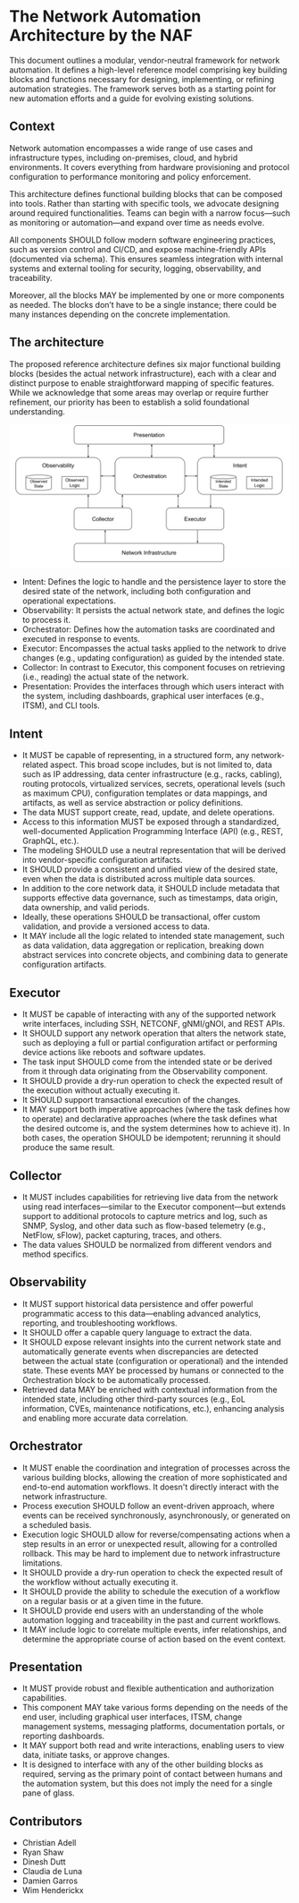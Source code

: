 # The Network Automation Architecture by the NAF

This document outlines a modular, vendor-neutral framework for network automation. It defines a high-level reference model comprising key building blocks and functions necessary for designing, implementing, or refining automation strategies. The framework serves both as a starting point for new automation efforts and a guide for evolving existing solutions.

## Context

Network automation encompasses a wide range of use cases and infrastructure types, including on-premises, cloud, and hybrid environments. It covers everything from hardware provisioning and protocol configuration to performance monitoring and policy enforcement.

This architecture defines functional building blocks that can be composed into tools. Rather than starting with specific tools, we advocate designing around required functionalities. Teams can begin with a narrow focus—such as monitoring or automation—and expand over time as needs evolve.

All components SHOULD follow modern software engineering practices, such as version control and CI/CD, and expose machine-friendly APIs (documented via schema). This ensures seamless integration with internal systems and external tooling for security, logging, observability, and traceability.

Moreover, all the blocks MAY be implemented by one or more components as needed. The blocks don’t have to be a single instance; there could be many instances depending on the concrete implementation.

## The architecture

The proposed reference architecture defines six major functional building blocks (besides the actual network infrastructure), each with a clear and distinct purpose to enable straightforward mapping of specific features. While we acknowledge that some areas may overlap or require further refinement, our priority has been to establish a solid foundational understanding.

![pic](./images/arch.png)


- Intent: Defines the logic to handle and the persistence layer to store the desired state of the network, including both configuration and operational expectations.
- Observability: It persists the actual network state, and defines the logic to process it.
- Orchestrator: Defines how the automation tasks are coordinated and executed in response to events.
- Executor: Encompasses the actual tasks applied to the network to drive changes (e.g., updating configuration) as guided by the intended state.
- Collector:  In contrast to Executor, this component focuses on retrieving (i.e., reading) the actual state of the network.
- Presentation: Provides the interfaces through which users interact with the system, including dashboards, graphical user interfaces (e.g., ITSM), and CLI tools. 

## Intent

- It MUST be capable of representing, in a structured form, any network-related aspect. This broad scope includes, but is not limited to, data such as IP addressing, data center infrastructure (e.g., racks, cabling), routing protocols, virtualized services, secrets, operational levels (such as maximum CPU), configuration templates or data mappings, and artifacts, as well as service abstraction or policy definitions. 
- The data MUST support create, read, update, and delete operations. 
- Access to this information MUST be exposed through a standardized, well-documented Application Programming Interface (API) (e.g., REST, GraphQL, etc.).
- The modeling SHOULD use a neutral representation that will be derived into vendor-specific configuration artifacts.
- It SHOULD provide a consistent and unified view of the desired state, even when the data is distributed across multiple data sources. 
- In addition to the core network data, it SHOULD include metadata that supports effective data governance, such as timestamps, data origin, data ownership, and valid periods.
- Ideally, these operations SHOULD be transactional, offer custom validation, and provide a versioned access to data.
- It MAY include all the logic related to intended state management, such as data validation, data aggregation or replication, breaking down abstract services into concrete objects, and combining data to generate configuration artifacts.

## Executor

- It MUST be capable of interacting with any of the supported network write interfaces, including SSH, NETCONF, gNMI/gNOI, and REST APIs.
- It SHOULD support any network operation that alters the network state, such as deploying a full or partial configuration artifact or performing device actions like reboots and software updates.
- The task input SHOULD come from the intended state or be derived from it through data originating from the Observability component.
- It SHOULD provide a dry-run operation to check the expected result of the execution without actually executing it.
- It SHOULD support transactional execution of the changes.
- It MAY support both imperative approaches (where the task defines how to operate) and declarative approaches (where the task defines what the desired outcome is, and the system determines how to achieve it). In both cases, the operation SHOULD be idempotent; rerunning it should produce the same result.

## Collector

- It MUST includes capabilities for retrieving live data from the network using read interfaces—similar to the Executor component—but extends support to additional protocols to capture metrics and log, such as SNMP, Syslog, and other data such as flow-based telemetry (e.g., NetFlow, sFlow), packet capturing, traces, and others.
- The data values SHOULD be normalized from different vendors and method specifics.

## Observability

- It MUST support historical data persistence and offer powerful programmatic access to this data—enabling advanced analytics, reporting, and troubleshooting workflows.
- It SHOULD offer a capable query language to extract the data.
- It SHOULD expose relevant insights into the current network state and automatically generate events when discrepancies are detected between the actual state (configuration or operational) and the intended state. These events MAY be processed by humans or connected to the Orchestration block to be automatically processed.
- Retrieved data MAY be enriched with contextual information from the intended state, including other third-party sources (e.g., EoL information, CVEs, maintenance notifications, etc.), enhancing analysis and enabling more accurate data correlation.

## Orchestrator

- It MUST enable the coordination and integration of processes across the various building blocks, allowing the creation of more sophisticated and end-to-end automation workflows. It doesn't directly interact with the network infrastructure.
- Process execution SHOULD follow an event-driven approach, where events can be received synchronously, asynchronously, or generated on a scheduled basis.
- Execution logic SHOULD allow for reverse/compensating actions when a step results in an error or unexpected result, allowing for a controlled rollback. This may be hard to implement due to network infrastructure limitations.
- It SHOULD provide a dry-run operation to check the expected result of the workflow without actually executing it.
- It SHOULD provide the ability to schedule the execution of a workflow on a regular basis or at a given time in the future.
- It SHOULD provide end users with an understanding of the whole automation logging and traceability in the past and current workflows.
- It MAY include logic to correlate multiple events, infer relationships, and determine the appropriate course of action based on the event context.

## Presentation

- It MUST provide robust and flexible authentication and authorization capabilities.
- This component MAY take various forms depending on the needs of the end user, including graphical user interfaces, ITSM, change management systems, messaging platforms, documentation portals, or reporting dashboards.
- It MAY support both read and write interactions, enabling users to view data, initiate tasks, or approve changes.
- It is designed to interface with any of the other building blocks as required, serving as the primary point of contact between humans and the automation system, but this does not imply the need for a single pane of glass.

## Contributors

- Christian Adell
- Ryan Shaw
- Dinesh Dutt
- Claudia de Luna
- Damien Garros
- Wim Henderickx